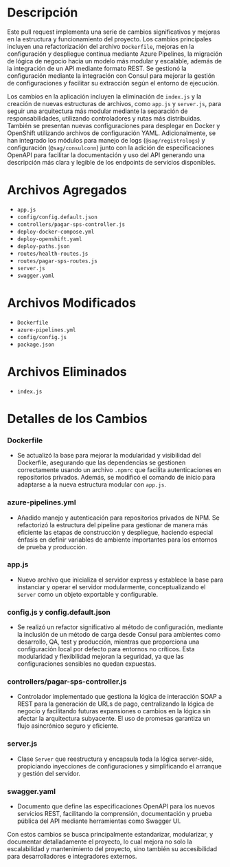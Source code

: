 # Descripción

Este pull request implementa una serie de cambios significativos y mejoras en la estructura y funcionamiento del proyecto. Los cambios principales incluyen una refactorización del archivo `Dockerfile`, mejoras en la configuración y despliegue continua mediante Azure Pipelines, la migración de lógica de negocio hacia un modelo más modular y escalable, además de la integración de un API mediante formato REST. Se gestionó la configuración mediante la integración con Consul para mejorar la gestión de configuraciones y facilitar su extracción según el entorno de ejecución.

Los cambios en la aplicación incluyen la eliminación de `index.js` y la creación de nuevas estructuras de archivos, como `app.js` y `server.js`, para seguir una arquitectura más modular mediante la separación de responsabilidades, utilizando controladores y rutas más distribuidas. También se presentan nuevas configuraciones para desplegar en Docker y OpenShift utilizando archivos de configuración YAML. Adicionalmente, se han integrado los módulos para manejo de logs (`@sag/registrologs`) y configuración (`@sag/consulconn`) junto con la adición de especificaciones OpenAPI para facilitar la documentación y uso del API generando una descripción más clara y legible de los endpoints de servicios disponibles.

# Archivos Agregados

- `app.js`
- `config/config.default.json`
- `controllers/pagar-sps-controller.js`
- `deploy-docker-compose.yml`
- `deploy-openshift.yaml`
- `deploy-paths.json`
- `routes/health-routes.js`
- `routes/pagar-sps-routes.js`
- `server.js`
- `swagger.yaml`

# Archivos Modificados

- `Dockerfile`
- `azure-pipelines.yml`
- `config/config.js`
- `package.json`

# Archivos Eliminados

- `index.js`

# Detalles de los Cambios

### Dockerfile

- Se actualizó la base para mejorar la modularidad y visibilidad del Dockerfile, asegurando que las dependencias se gestionen correctamente usando un archivo `.npmrc` que facilita autenticaciones en repositorios privados. Además, se modificó el comando de inicio para adaptarse a la nueva estructura modular con `app.js`.

### azure-pipelines.yml

- Añadido manejo y autenticación para repositorios privados de NPM. Se refactorizó la estructura del pipeline para gestionar de manera más eficiente las etapas de construcción y despliegue, haciendo especial énfasis en definir variables de ambiente importantes para los entornos de prueba y producción.

### app.js

- Nuevo archivo que inicializa el servidor express y establece la base para instanciar y operar el servidor modularmente, conceptualizando el `Server` como un objeto exportable y configurable.

### config.js y config.default.json

- Se realizó un refactor significativo al método de configuración, mediante la inclusión de un método de carga desde Consul para ambientes como desarrollo, QA, test y producción, mientras que proporciona una configuración local por defecto para entornos no críticos. Esta modularidad y flexibilidad mejoran la seguridad, ya que las configuraciones sensibles no quedan expuestas.

### controllers/pagar-sps-controller.js

- Controlador implementado que gestiona la lógica de interacción SOAP a REST para la generación de URLs de pago, centralizando la lógica de negocio y facilitando futuras expansiones o cambios en la lógica sin afectar la arquitectura subyacente. El uso de promesas garantiza un flujo asincrónico seguro y eficiente.

### server.js

- Clase `Server` que reestructura y encapsula toda la lógica server-side, propiciando inyecciones de configuraciones y simplificando el arranque y gestión del servidor.

### swagger.yaml

- Documento que define las especificaciones OpenAPI para los nuevos servicios REST, facilitando la comprensión, documentación y prueba pública del API mediante herramientas como Swagger UI.

Con estos cambios se busca principalmente estandarizar, modularizar, y documentar detalladamente el proyecto, lo cual mejora no solo la escalabilidad y mantenimiento del proyecto, sino también su accesibilidad para desarrolladores e integradores externos.